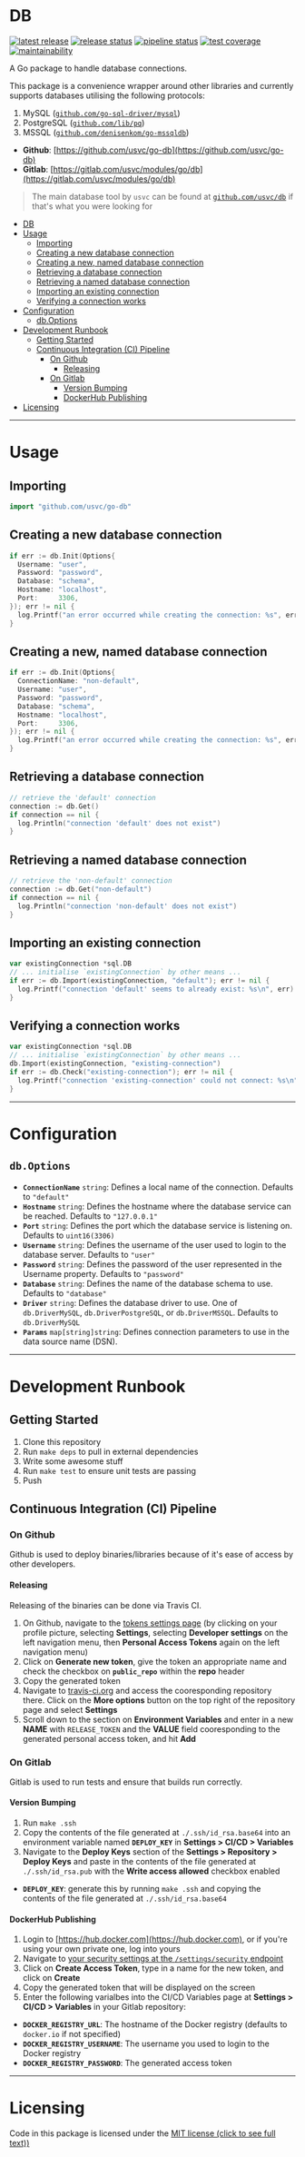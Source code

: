# DB

[![latest release](https://badge.fury.io/gh/usvc%2Fgo-db.svg)](https://github.com/usvc/go-db/releases)
[![release status](https://travis-ci.org/usvc/go-db.svg?branch=master)](https://travis-ci.org/usvc/go-db)
[![pipeline status](https://gitlab.com/usvc/modules/go/db/badges/master/pipeline.svg)](https://gitlab.com/usvc/modules/go/db/-/commits/master)
[![test coverage](https://api.codeclimate.com/v1/badges/90b27fd4714b0ce75111/test_coverage)](https://codeclimate.com/github/usvc/go-db/test_coverage)
[![maintainability](https://api.codeclimate.com/v1/badges/90b27fd4714b0ce75111/maintainability)](https://codeclimate.com/github/usvc/go-db/maintainability)

A Go package to handle database connections.

This package is a convenience wrapper around other libraries and currently supports databases utilising the following protocols:

1. MySQL ([`github.com/go-sql-driver/mysql`](https://github.com/go-sql-driver/mysql))
2. PostgreSQL ([`github.com/lib/pq`](https://github.com/lib/pq))
3. MSSQL ([`github.com/denisenkom/go-mssqldb`](https://github.com/denisenkom/go-mssqldb))

- **Github**: [https://github.com/usvc/go-db](https://github.com/usvc/go-db)
- **Gitlab**: [https://gitlab.com/usvc/modules/go/db](https://gitlab.com/usvc/modules/go/db)

> The main database tool by `usvc` can be found at [`github.com/usvc/db`](https://github.com/usvc/db) if that's what you were looking for

- [DB](#db)
- [Usage](#usage)
  - [Importing](#importing)
  - [Creating a new database connection](#creating-a-new-database-connection)
  - [Creating a new, named database connection](#creating-a-new-named-database-connection)
  - [Retrieving a database connection](#retrieving-a-database-connection)
  - [Retrieving a named database connection](#retrieving-a-named-database-connection)
  - [Importing an existing connection](#importing-an-existing-connection)
  - [Verifying a connection works](#verifying-a-connection-works)
- [Configuration](#configuration)
  - [db.Options](#dboptions)
- [Development Runbook](#development-runbook)
  - [Getting Started](#getting-started)
  - [Continuous Integration (CI) Pipeline](#continuous-integration-ci-pipeline)
    - [On Github](#on-github)
      - [Releasing](#releasing)
    - [On Gitlab](#on-gitlab)
      - [Version Bumping](#version-bumping)
      - [DockerHub Publishing](#dockerhub-publishing)
- [Licensing](#licensing)

- - -

# Usage

## Importing

```go
import "github.com/usvc/go-db"
```

## Creating a new database connection

```go
if err := db.Init(Options{
  Username: "user",
  Password: "password",
  Database: "schema",
  Hostname: "localhost",
  Port:     3306,
}); err != nil {
  log.Printf("an error occurred while creating the connection: %s", err)
}
```

## Creating a new, named database connection

```go
if err := db.Init(Options{
  ConnectionName: "non-default",
  Username: "user",
  Password: "password",
  Database: "schema",
  Hostname: "localhost",
  Port:     3306,
}); err != nil {
  log.Printf("an error occurred while creating the connection: %s", err)
}
```

## Retrieving a database connection

```go
// retrieve the 'default' connection
connection := db.Get()
if connection == nil {
  log.Println("connection 'default' does not exist")
}
```

## Retrieving a named database connection

```go
// retrieve the 'non-default' connection
connection := db.Get("non-default")
if connection == nil {
  log.Println("connection 'non-default' does not exist")
}
```

## Importing an existing connection

```go
var existingConnection *sql.DB
// ... initialise `existingConnection` by other means ...
if err := db.Import(existingConnection, "default"); err != nil {
  log.Printf("connection 'default' seems to already exist: %s\n", err)
}
```

## Verifying a connection works

```go
var existingConnection *sql.DB
// ... initialise `existingConnection` by other means ...
db.Import(existingConnection, "existing-connection")
if err := db.Check("existing-connection"); err != nil {
  log.Printf("connection 'existing-connection' could not connect: %s\n", err)
}
```

- - -

# Configuration

## `db.Options`

- **`ConnectionName`** `string`: Defines a local name of the connection. Defaults to `"default"`
- **`Hostname`** `string`: Defines the hostname where the database service can be reached. Defaults to `"127.0.0.1"`
- **`Port`** `string`: Defines the port which the database service is listening on. Defaults to `uint16(3306)`
- **`Username`** `string`: Defines the username of the user used to login to the database server. Defaults to `"user"`
- **`Password`** `string`: Defines the password of the user represented in the Username property. Defaults to `"password"`
- **`Database`** `string`: Defines the name of the database schema to use. Defaults to `"database"`
- **`Driver`** `string`: Defines the database driver to use. One of `db.DriverMySQL`, `db.DriverPostgreSQL`, or `db.DriverMSSQL`. Defaults to `db.DriverMySQL`
- **`Params`** `map[string]string`: Defines connection parameters to use in the data source name (DSN).

- - -

# Development Runbook

## Getting Started

1. Clone this repository
2. Run `make deps` to pull in external dependencies
3. Write some awesome stuff
4. Run `make test` to ensure unit tests are passing
5. Push

## Continuous Integration (CI) Pipeline

### On Github

Github is used to deploy binaries/libraries because of it's ease of access by other developers.

#### Releasing

Releasing of the binaries can be done via Travis CI.

1. On Github, navigate to the [tokens settings page](https://github.com/settings/tokens) (by clicking on your profile picture, selecting **Settings**, selecting **Developer settings** on the left navigation menu, then **Personal Access Tokens** again on the left navigation menu)
2. Click on **Generate new token**, give the token an appropriate name and check the checkbox on **`public_repo`** within the **repo** header
3. Copy the generated token
4. Navigate to [travis-ci.org](https://travis-ci.org) and access the cooresponding repository there. Click on the **More options** button on the top right of the repository page and select **Settings**
5. Scroll down to the section on **Environment Variables** and enter in a new **NAME** with `RELEASE_TOKEN` and the **VALUE** field cooresponding to the generated personal access token, and hit **Add**

### On Gitlab

Gitlab is used to run tests and ensure that builds run correctly.

#### Version Bumping

1. Run `make .ssh`
2. Copy the contents of the file generated at `./.ssh/id_rsa.base64` into an environment variable named **`DEPLOY_KEY`** in **Settings > CI/CD > Variables**
3. Navigate to the **Deploy Keys** section of the **Settings > Repository > Deploy Keys** and paste in the contents of the file generated at `./.ssh/id_rsa.pub` with the **Write access allowed** checkbox enabled

- **`DEPLOY_KEY`**: generate this by running `make .ssh` and copying the contents of the file generated at `./.ssh/id_rsa.base64`

#### DockerHub Publishing

1. Login to [https://hub.docker.com](https://hub.docker.com), or if you're using your own private one, log into yours
2. Navigate to [your security settings at the `/settings/security` endpoint](https://hub.docker.com/settings/security)
3. Click on **Create Access Token**, type in a name for the new token, and click on **Create**
4. Copy the generated token that will be displayed on the screen
5. Enter the following varialbes into the CI/CD Variables page at **Settings > CI/CD > Variables** in your Gitlab repository:

- **`DOCKER_REGISTRY_URL`**: The hostname of the Docker registry (defaults to `docker.io` if not specified)
- **`DOCKER_REGISTRY_USERNAME`**: The username you used to login to the Docker registry
- **`DOCKER_REGISTRY_PASSWORD`**: The generated access token

- - -

# Licensing

Code in this package is licensed under the [MIT license (click to see full text))](./LICENSE)

